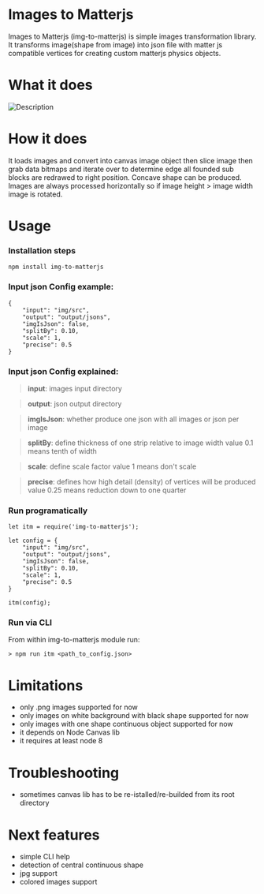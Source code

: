 # Images to Matterjs

Images to Matterjs (img-to-matterjs) is simple images transformation library. It transforms image(shape from image) into json file with matter js compatible vertices for creating custom matterjs physics objects.

# What it does
![Description](https://github.com/mudi77/img-to-matterjs/raw/master/itm.gif)

# How it does
It loads images and convert into canvas image object then slice image then grab data bitmaps and iterate over to determine edge all founded sub blocks are redrawed to right position. Concave shape can be produced. Images are always processed horizontally so if image height > image width image is rotated. 


# Usage 
### Installation steps
```
npm install img-to-matterjs
```

### Input json Config example:
```
{
    "input": "img/src",
    "output": "output/jsons",
    "imgIsJson": false,
    "splitBy": 0.10,
    "scale": 1,
    "precise": 0.5
}
```
### Input json Config explained:
>**input**: images input directory

>**output**: json output directory

>**imgIsJson**: whether produce one json with all images or json per image

>**splitBy**: define thickness of one strip relative to image width value 0.1 means tenth of width

>**scale**: define scale factor value 1 means don't scale

>**precise**: defines how high detail (density) of vertices will be produced value 0.25 means reduction down to one quarter


### Run programatically 
```
let itm = require('img-to-matterjs');

let config = {
    "input": "img/src",
    "output": "output/jsons",
    "imgIsJson": false,
    "splitBy": 0.10,
    "scale": 1,
    "precise": 0.5
}

itm(config);
```
### Run via CLI

From within img-to-matterjs module run:
```
> npm run itm <path_to_config.json>
```


# Limitations
- only .png images supported for now
- only images on white background with black shape supported for now 
- only images with one shape continuous object supported for now
- it depends on Node Canvas lib
- it requires at least node 8 


# Troubleshooting
- sometimes canvas lib has to be re-istalled/re-builded from its root directory

# Next features                           
- simple CLI help
- detection of central continuous shape
- jpg support
- colored images support
                 

